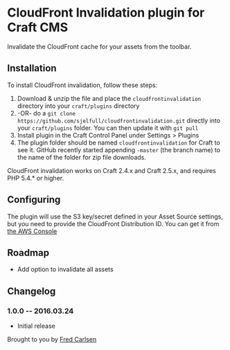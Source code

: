 # CloudFront Invalidation plugin for Craft CMS

Invalidate the CloudFront cache for your assets from the toolbar.

## Installation

To install CloudFront invalidation, follow these steps:

1. Download & unzip the file and place the `cloudfrontinvalidation` directory into your `craft/plugins` directory
2.  -OR- do a `git clone https://github.com/sjelfull/cloudfrontinvalidation.git` directly into your `craft/plugins` folder.  You can then update it with `git pull`
3. Install plugin in the Craft Control Panel under Settings > Plugins
4. The plugin folder should be named `cloudfrontinvalidation` for Craft to see it.  GitHub recently started appending `-master` (the branch name) to the name of the folder for zip file downloads.

CloudFront invalidation works on Craft 2.4.x and Craft 2.5.x, and requires PHP 5.4.* or higher.

## Configuring

The plugin will use the S3 key/secret defined in your Asset Source settings, but you need to provide the CloudFront Distribution ID. You can get it from [the AWS Console](https://console.aws.amazon.com/cloudfront/home)

## Roadmap

* Add option to invalidate all assets

## Changelog

### 1.0.0 -- 2016.03.24

* Initial release

Brought to you by [Fred Carlsen](http://sjelfull.no)